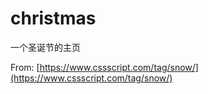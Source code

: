 # christmas

一个圣诞节的主页

From: [https://www.cssscript.com/tag/snow/](https://www.cssscript.com/tag/snow/)
